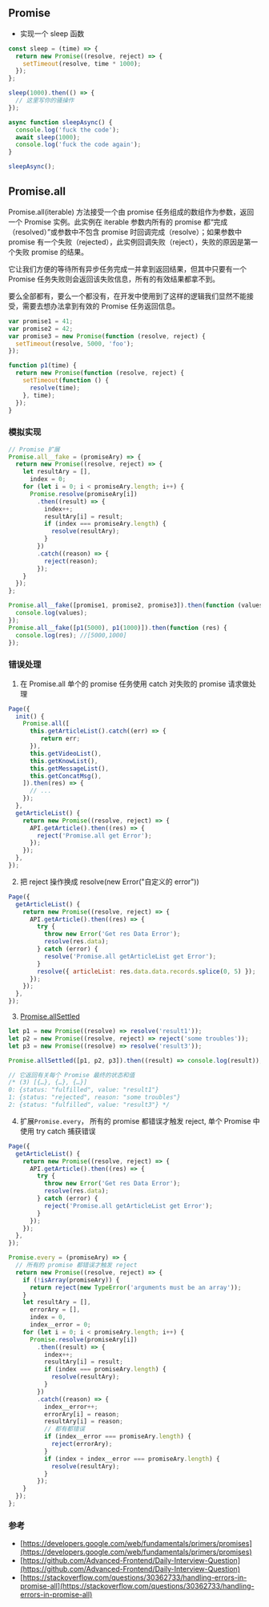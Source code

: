 ## Promise

-   实现一个 sleep 函数

```js
const sleep = (time) => {
  return new Promise((resolve, reject) => {
    setTimeout(resolve, time * 1000);
  });
};

sleep(1000).then(() => {
  // 这里写你的骚操作
});

async function sleepAsync() {
  console.log('fuck the code');
  await sleep(1000);
  console.log('fuck the code again');
}

sleepAsync();
```

## Promise.all

Promise.all(iterable) 方法接受一个由 promise 任务组成的数组作为参数，返回一个 Promise 实例。此实例在 iterable 参数内所有的 promise 都“完成（resolved）”或参数中不包含 promise 时回调完成（resolve）；如果参数中 promise 有一个失败（rejected），此实例回调失败（reject），失败的原因是第一个失败 promise 的结果。

它让我们方便的等待所有异步任务完成一并拿到返回结果，但其中只要有一个 Promise 任务失败则会返回该失败信息，所有的有效结果都拿不到。

要么全部都有，要么一个都没有，在开发中使用到了这样的逻辑我们显然不能接受，需要去想办法拿到有效的 Promise 任务返回信息。

```js
var promise1 = 41;
var promise2 = 42;
var promise3 = new Promise(function (resolve, reject) {
  setTimeout(resolve, 5000, 'foo');
});

function p1(time) {
  return new Promise(function (resolve, reject) {
    setTimeout(function () {
      resolve(time);
    }, time);
  });
}
```

### 模拟实现

```js
// Promise 扩展
Promise.all__fake = (promiseAry) => {
  return new Promise((resolve, reject) => {
    let resultAry = [],
      index = 0;
    for (let i = 0; i < promiseAry.length; i++) {
      Promise.resolve(promiseAry[i])
        .then((result) => {
          index++;
          resultAry[i] = result;
          if (index === promiseAry.length) {
            resolve(resultAry);
          }
        })
        .catch((reason) => {
          reject(reason);
        });
    }
  });
};

Promise.all__fake([promise1, promise2, promise3]).then(function (values) {
  console.log(values);
});
Promise.all__fake([p1(5000), p1(1000)]).then(function (res) {
  console.log(res); //[5000,1000]
});
```

### 错误处理

1.  在 Promise.all 单个的 promise 任务使用 catch 对失败的 promise 请求做处理

```js
Page({
  init() {
    Promise.all([
      this.getArticleList().catch((err) => {
         return err;
      }),
      this.getVideoList(),
      this.getKnowList(),
      this.getMessageList(),
      this.getConcatMsg(),
    ]).then(res) => {
      // ...
    });
  },
  getArticleList() {
    return new Promise((resolve, reject) => {
      API.getArticle().then((res) => {
        reject('Promise.all get Error');
      });
    });
  },
});
```

2.  把 reject 操作换成 resolve(new Error("自定义的 error"))

```js
Page({
  getArticleList() {
    return new Promise((resolve, reject) => {
      API.getArticle().then((res) => {
        try {
          throw new Error('Get res Data Error');
          resolve(res.data);
        } catch (error) {
          resolve('Promise.all getArticleList get Error');
        }
        resolve({ articleList: res.data.data.records.splice(0, 5) });
      });
    });
  },
});
```

3.  [Promise.allSettled](https://javascript.info/promise-api#promise-allsettled)

```js
let p1 = new Promise((resolve) => resolve('result1'));
let p2 = new Promise((resolve, reject) => reject('some troubles'));
let p3 = new Promise((resolve) => resolve('result3'));

Promise.allSettled([p1, p2, p3]).then((result) => console.log(result));

// 它返回有关每个 Promise 最终的状态和值
/* (3) [{…}, {…}, {…}]
0: {status: "fulfilled", value: "result1"}
1: {status: "rejected", reason: "some troubles"}
2: {status: "fulfilled", value: "result3"} */
```

4.  扩展`Promise.every`， 所有的 promise 都错误才触发 reject, 单个 Promise 中使用 try catch 捕获错误

```js
Page({
  getArticleList() {
    return new Promise((resolve, reject) => {
      API.getArticle().then((res) => {
        try {
          throw new Error('Get res Data Error');
          resolve(res.data);
        } catch (error) {
          reject('Promise.all getArticleList get Error');
        }
      });
    });
  },
});
```

```js
Promise.every = (promiseAry) => {
  // 所有的 promise 都错误才触发 reject
  return new Promise((resolve, reject) => {
    if (!isArray(promiseAry)) {
      return reject(new TypeError('arguments must be an array'));
    }
    let resultAry = [],
      errorAry = [],
      index = 0,
      index__error = 0;
    for (let i = 0; i < promiseAry.length; i++) {
      Promise.resolve(promiseAry[i])
        .then((result) => {
          index++;
          resultAry[i] = result;
          if (index === promiseAry.length) {
            resolve(resultAry);
          }
        })
        .catch((reason) => {
          index__error++;
          errorAry[i] = reason;
          resultAry[i] = reason;
          // 都有都错误
          if (index__error === promiseAry.length) {
            reject(errorAry);
          }
          if (index + index__error === promiseAry.length) {
            resolve(resultAry);
          }
        });
    }
  });
};
```

### 参考

-   [https://developers.google.com/web/fundamentals/primers/promises](https://developers.google.com/web/fundamentals/primers/promises)
-   [https://github.com/Advanced-Frontend/Daily-Interview-Question](https://github.com/Advanced-Frontend/Daily-Interview-Question)
-   [https://stackoverflow.com/questions/30362733/handling-errors-in-promise-all](https://stackoverflow.com/questions/30362733/handling-errors-in-promise-all)